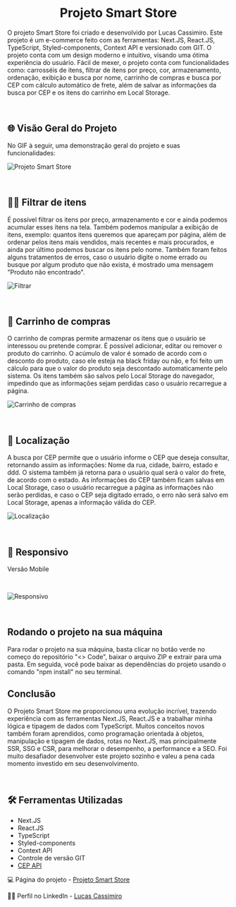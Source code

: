 <h1 align="center"><strong>Projeto Smart Store</strong></h1>
<p>O projeto Smart Store foi criado e desenvolvido por Lucas Cassimiro. Este projeto é um e-commerce feito com as ferramentas: Next.JS, React.JS, TypeScript, Styled-components, Context API e versionado com GIT. O projeto conta com um design moderno e intuitivo, visando uma ótima experiência do usuário. Fácil de mexer, o projeto conta com funcionalidades como: carrosséis de itens, filtrar de itens por preço, cor, armazenamento, ordenação, exibição e busca por nome, carrinho de compras e busca por CEP com cálculo automático de frete, além de salvar as informações da busca por CEP e os itens do carrinho em Local Storage.</p>
<br>

<h2>🌐 Visão Geral do Projeto</h2>
<p>No GIF à seguir, uma demonstração geral do projeto e suas funcionalidades: </p>

![Projeto Smart Store](./src/assets/overview.gif)

<br>

<h2>🧑‍💻 Filtrar de itens</h2>
<p>É possível filtrar os itens por preço, armazenamento e cor e ainda podemos acumular esses itens na tela. Também podemos manipular a exibição de itens, exemplo: quantos itens queremos que apareçam por página, além de ordenar pelos itens mais vendidos, mais recentes e mais procurados, e ainda por último podemos buscar os itens pelo nome. Também foram feitos alguns tratamentos de erros, caso o usuário digite o nome errado ou busque por algum produto que não exista, é mostrado uma mensagem "Produto não encontrado".
</p>

![Filtrar](./src/assets/filter.gif)

<br>

<h2>🛒 Carrinho de compras</h2>
<p>O carrinho de compras permite armazenar os itens que o usuário se interessou ou pretende comprar. É possível adicionar, editar ou remover o produto do carrinho. O acúmulo de valor é somado de acordo com o desconto do produto, caso ele esteja na black friday ou não, e foi feito um cálculo para que o valor do produto seja descontado automaticamente pelo sistema. Os itens também são salvos pelo Local Storage do navegador, impedindo que as informações sejam perdidas caso o usuário recarregue a página.</p>

![Carrinho de compras](./src/assets/cart.gif)

<br>

<h2>🚩 Localização</h2>
<p>A busca por CEP permite que o usuário informe o CEP que deseja consultar, retornando assim as informações: Nome da rua, cidade, bairro, estado e ddd. O sistema também já retorna para o usuário qual será o valor do frete, de acordo com o estado. As informações do CEP também ficam salvas em Local Storage, caso o usuário recarregue a página as informações não serão perdidas, e caso o CEP seja digitado errado, o erro não será salvo em Local Storage, apenas a informação válida do CEP.</p>

![Localização](./src/assets/locale.gif)

<br>

<h2>📱 Responsivo</h2>
<p>Versão Mobile</p>
<br>

![Responsivo](./src/assets/responsive.gif)

<br>

<h2>Rodando o projeto na sua máquina</h2>

<p>Para rodar o projeto na sua máquina, basta clicar no botão verde no começo do repositório "<> Code", baixar o arquivo ZIP e extrair para uma pasta. Em seguida, você pode baixar as dependências do projeto usando o comando "npm install" no seu terminal.</p>

<h2>Conclusão</h2>
<p>O Projeto Smart Store me proporcionou uma evolução incrível, trazendo experiência com as ferramentas Next.JS, React.JS e a trabalhar minha lógica e tipagem de dados com TypeScript. Muitos conceitos novos também foram aprendidos, como programação orientada à objetos, manipulação e tipagem de dados, rotas no Next.JS, mas principalmente SSR, SSG e CSR, para melhorar o desempenho, a performance e a SEO. Foi muito desafiador desenvolver este projeto sozinho e valeu a pena cada momento investido em seu desenvolvimento.</p>
<br>

<h2>🛠️ Ferramentas Utilizadas</h2>

- Next.JS
- React.JS
- TypeScript
- Styled-components
- Context API
- Controle de versão GIT
- [CEP API](https://viacep.com.br/)

💻 Página do projeto -  [Projeto Smart Store](https://smartstore-next-react-ts-76yi-eujjthbuw-lucas-cassimiro.vercel.app/)

🙋‍♂️ Perfil no LinkedIn - [Lucas Cassimiro](https://www.linkedin.com/in/lucasocassimiro/)
